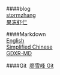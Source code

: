 ####blog  
  [stormzhang](http://stormzhang.com/posts/)  
  [果冻虾仁](http://guodongxiaren.me/)  
  
####Markdown  
  [English](http://daringfireball.net/projects/markdown/syntax)  
  [Simplified Chinese](http://www.appinn.com/markdown)  
  [GDXR-MD](https://github.com/guodongxiaren/README)  
  
####Git
  [廖雪峰 Git](http://www.liaoxuefeng.com/wiki/0013739516305929606dd18361248578c67b8067c8c017b000)
